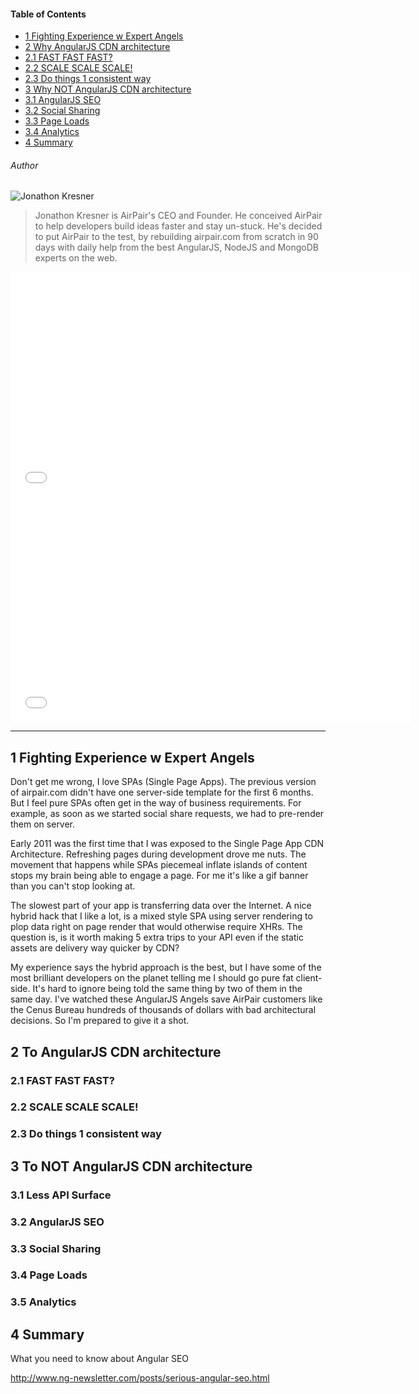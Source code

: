 #### Table of Contents
- [1 Fighting Experience w Expert Angels](#1-fighting-experience-w-expert-angels)
- [2 Why AngularJS CDN architecture](#2-why-angularjs-cdn-architecture)
 - [2.1 FAST FAST FAST?](#2-1-fast-fast-fast)
 - [2.2 SCALE SCALE SCALE!](#2-2-scale-scale-scale)
 - [2.3 Do things 1 consistent way](#2-3-do-things-1-consistent-way)
- [3 Why NOT AngularJS CDN architecture](#3-why-not-angularjs-cdn-architecture) 
 - [3.1 AngularJS SEO](#3-1-angularjs-seo)
 - [3.2 Social Sharing](#3-2-social-sharing) 
 - [3.3 Page Loads](#3-3-page-loads) 
 - [3.4 Analytics](#3-4-analytics)  
- [4 Summary](#4-summary)

###### Author
![Jonathon Kresner](//gravatar.com/avatar/780d02a99798886da48711d8104801a4?s=100) 

> Jonathon Kresner is AirPair's CEO and Founder. He conceived AirPair to help developers build ideas faster and stay un-stuck. He's decided to put AirPair to the test, by rebuilding airpair.com from scratch in 90 days with daily help from the best  AngularJS, NodeJS and MongoDB experts on the web.

<iframe width="640" height="360" src="//www.youtube-nocookie.com/embed/0DSQxDgBLr8" frameborder="0" allowfullscreen>
</iframe>

<iframe width="640" height="360" src="//www.youtube-nocookie.com/embed/prKcrSm4fv4" frameborder="0" allowfullscreen>
</iframe>

---

## 1 Fighting Experience w Expert Angels
Don't get me wrong, I love SPAs (Single Page Apps). The previous version of airpair.com didn't have one server-side template for the first 6 months. But I feel pure SPAs often get in the way of business requirements. For example, as soon as we started social share requests, we had to pre-render them on server.

Early 2011 was the first time that I was exposed to the Single Page App CDN Architecture. Refreshing pages during development drove me nuts. The movement that happens while SPAs piecemeal inflate islands of content stops my brain being able to engage a page. For me it's like a gif banner than you can't stop looking at.

The slowest part of your app is transferring data over the Internet. A nice hybrid hack that I like a lot, is a mixed style SPA using server rendering to plop data right on page render that would otherwise require XHRs. The question is, is it worth making 5 extra trips to your API even if the static assets are delivery way quicker by CDN?

My experience says the hybrid approach is the best, but I have some of the most brilliant developers on the planet telling me I should go pure fat client-side. It's hard to ignore being told the same thing by two of them in the same day. I've watched these AngularJS Angels save AirPair customers like the Cenus Bureau hundreds of thousands of dollars with bad architectural decisions. So I'm prepared to give it a shot. 

## 2 To AngularJS CDN architecture

### 2.1 FAST FAST FAST?
### 2.2 SCALE SCALE SCALE!
### 2.3 Do things 1 consistent way

## 3 To NOT AngularJS CDN architecture

### 3.1 Less API Surface

### 3.2 AngularJS SEO

### 3.3 Social Sharing

### 3.4 Page Loads

### 3.5 Analytics

## 4 Summary

What you need to know about Angular SEO

http://www.ng-newsletter.com/posts/serious-angular-seo.html